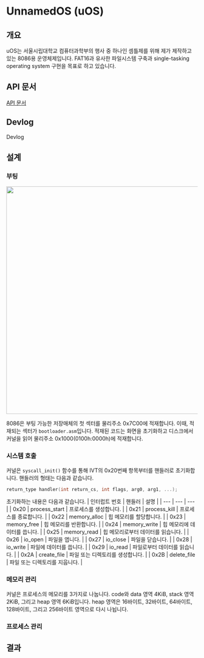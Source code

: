 # UnnamedOS (uOS)
## 개요

uOS는 서울시립대학교 컴퓨터과학부의 행사 중 하나인 셈틀제를 위해 제가 제작하고 있는 8086용 운영체제입니다. FAT16과 유사한 파일시스템 구축과 single-tasking operating system 구현을 목표로 하고 있습니다.

## API 문서
[API 문서](API%20docs.md)

## Devlog
Devlog

## 설계

### 부팅
<img src="https://github.com/NatsciT/UnnamedOS/assets/97524957/d8b56368-d401-41a5-b7c0-ca68533c10f4" width="600">

8086은 부팅 가능한 저장매체의 첫 섹터를 물리주소 0x7C00에 적재합니다. 이때, 적재되는 섹터가 `bootloader.asm`입니다. 적재된 코드는 화면을 초기화하고 디스크에서 커널을 읽어 물리주소 0x1000(0100h:0000h)에 적재합니다.

### 시스템 호출
커널은 `syscall_init()` 함수를 통해 IVT의 0x20번째 항목부터를 핸들러로 초기화합니다. 핸들러의 형태는 다음과 같습니다.
```c
return_type handler(int return_cs, int flags, arg0, arg1, ...);
```
초기화하는 내용은 다음과 같습니다.
| 인터럽트 번호 | 핸들러 | 설명 |
| --- | --- | --- |
| 0x20 | process_start | 프로세스를 생성합니다. |
| 0x21 | process_kill | 프로세스를 종료합니다. |
| 0x22 | memory_alloc | 힙 메모리를 할당합니다. |
| 0x23 | memory_free | 힙 메모리를 반환합니다. |
| 0x24 | memory_write | 힙 메모리에 데이터를 씁니다. |
| 0x25 | memory_read | 힙 메모리로부터 데이터를 읽습니다. |
| 0x26 | io_open | 파일을 엽니다. |
| 0x27 | io_close | 파일을 닫습니다. |
| 0x28 | io_write | 파일에 데이터를 씁니다. |
| 0x29 | io_read | 파일로부터 데이터를 읽습니다. |
| 0x2A | create_file | 파일 또는 디렉토리를 생성합니다. |
| 0x2B | delete_file | 파일 또는 디렉토리를 지웁니다. |

### 메모리 관리
커널은 프로세스의 메모리를 3가지로 나눕니다. code와 data 영역 4KiB, stack 영역 2KiB, 그리고 heap 영역 6KiB입니다. heap 영역은 16바이트, 32바이트, 64바이트, 128바이트, 그리고 256바이트 영역으로 다시 나뉩니다.

### 프로세스 관리

## 결과
